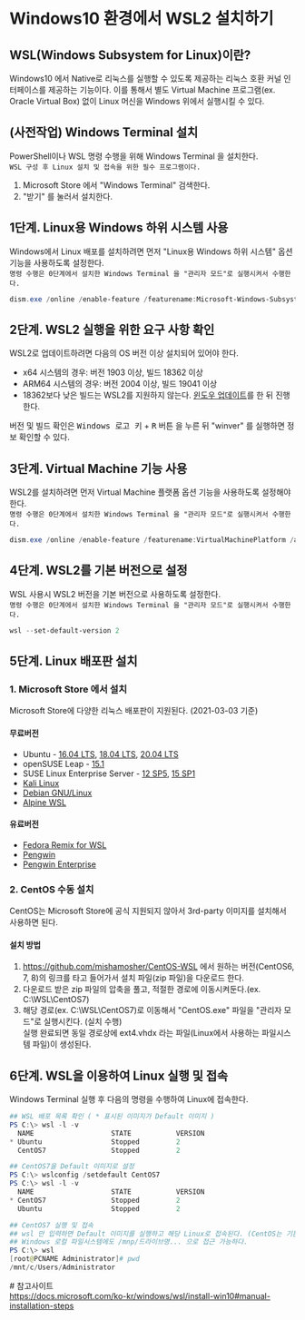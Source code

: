 # Windows10 환경에서 WSL2 설치하기
## WSL(Windows Subsystem for Linux)이란?  
Windows10 에서 Native로 리눅스를 실행할 수 있도록 제공하는 리눅스 호환 커널 인터페이스를 제공하는 기능이다.
이를 통해서 별도 Virtual Machine 프로그램(ex. Oracle Virtual Box) 없이 Linux 머신을 Windows 위에서 실행시킬 수 있다.

## (사전작업) Windows Terminal 설치
PowerShell이나 WSL 명령 수행을 위해 Windows Terminal 을 설치한다.  
`WSL 구성 후 Linux 설치 및 접속을 위한 필수 프로그램이다.`  
1. Microsoft Store 에서 "Windows Terminal" 검색한다.  
2. "받기" 를 눌러서 설치한다.  

## 1단계. Linux용 Windows 하위 시스템 사용
Windows에서 Linux 배포를 설치하려면 먼저 "Linux용 Windows 하위 시스템" 옵션 기능을 사용하도록 설정한다.  
`명령 수행은 0단계에서 설치한 Windows Terminal 을 "관리자 모드"로 실행시켜서 수행한다.`
```PowerShell
dism.exe /online /enable-feature /featurename:Microsoft-Windows-Subsystem-Linux /all /norestart
```

## 2단계. WSL2 실행을 위한 요구 사항 확인
WSL2로 업데이트하려면 다음의 OS 버전 이상 설치되어 있어야 한다.  
* x64 시스템의 경우: 버전 1903 이상, 빌드 18362 이상  
* ARM64 시스템의 경우: 버전 2004 이상, 빌드 19041 이상  
* 18362보다 낮은 빌드는 WSL2를 지원하지 않는다. [윈도우 업데이트](https://www.microsoft.com/software-download/windows10)를 한 뒤 진행한다.

버전 및 빌드 확인은 <kbd>Windows 로고 키</kbd> + <kbd>R</kbd> 버튼 을 누른 뒤 "winver" 를 실행하면 정보 확인할 수 있다.

## 3단계. Virtual Machine 기능 사용
WSL2를 설치하려면 먼저 Virtual Machine 플랫폼 옵션 기능을 사용하도록 설정해야 한다.  
`명령 수행은 0단계에서 설치한 Windows Terminal 을 "관리자 모드"로 실행시켜서 수행한다.`
```PowerShell
dism.exe /online /enable-feature /featurename:VirtualMachinePlatform /all /norestart
```

## 4단계. WSL2를 기본 버전으로 설정
WSL 사용시 WSL2 버전을 기본 버전으로 사용하도록 설정한다.  
`명령 수행은 0단계에서 설치한 Windows Terminal 을 "관리자 모드"로 실행시켜서 수행한다.`
```PowerShell
wsl --set-default-version 2
```

## 5단계. Linux 배포판 설치
### 1. Microsoft Store 에서 설치
Microsoft Store에 다양한 리눅스 배포판이 지원된다. (2021-03-03 기준)  
#### 무료버전
* Ubuntu - [16.04 LTS](https://www.microsoft.com/store/apps/9pjn388hp8c9), [18.04 LTS](https://www.microsoft.com/store/apps/9N9TNGVNDL3Q), [20.04 LTS](https://www.microsoft.com/store/apps/9n6svws3rx71)
* openSUSE Leap - [15.1](https://www.microsoft.com/store/apps/9NJFZK00FGKV)
* SUSE Linux Enterprise Server - [12 SP5](https://www.microsoft.com/store/apps/9MZ3D1TRP8T1), [15 SP1](https://www.microsoft.com/store/apps/9PN498VPMF3Z)
* [Kali Linux](https://www.microsoft.com/store/apps/9PKR34TNCV07)
* [Debian GNU/Linux](https://www.microsoft.com/store/apps/9MSVKQC78PK6)
* [Alpine WSL](https://www.microsoft.com/store/apps/9p804crf0395)
#### 유료버전
* [Fedora Remix for WSL](https://www.microsoft.com/store/apps/9n6gdm4k2hnc)
* [Pengwin](https://www.microsoft.com/store/apps/9NV1GV1PXZ6P)
* [Pengwin Enterprise](https://www.microsoft.com/store/apps/9N8LP0X93VCP)
### 2. CentOS 수동 설치
CentOS는 Microsoft Store에 공식 지원되지 않아서 3rd-party 이미지를 설치해서 사용하면 된다.  
#### 설치 방법
1. https://github.com/mishamosher/CentOS-WSL 에서 원하는 버전(CentOS6, 7, 8)의 링크를 타고 들어가서 설치 파일(zip 파일)을 다운로드 한다.
2. 다운로드 받은 zip 파일의 압축을 풀고, 적절한 경로에 이동시켜둔다.(ex. C:\WSL\CentOS7)
3. 해당 경로(ex. C:\WSL\CentOS7)로 이동해서 "CentOS.exe" 파일을 "관리자 모드"로 실행시킨다. (실치 수행)  
실행 완료되면 동일 경로상에 ext4.vhdx 라는 파일(Linux에서 사용하는 파일시스템 파일)이 생성된다.

## 6단계. WSL을 이용하여 Linux 실행 및 접속
Windows Terminal 실행 후 다음의 명령을 수행하여 Linux에 접속한다.
```PowerShell
## WSL 배포 목록 확인 ( * 표시된 이미지가 Default 이미지 )
PS C:\> wsl -l -v
  NAME                   STATE           VERSION
* Ubuntu                 Stopped         2
  CentOS7                Stopped         2

## CentOS7을 Default 이미지로 설정
PS C:\> wslconfig /setdefault CentOS7
PS C:\> wsl -l -v
  NAME                   STATE           VERSION
* CentOS7                Stopped         2
  Ubuntu                 Stopped         2

## CentOS7 실행 및 접속
## wsl 만 입력하면 Default 이미지를 실행하고 해당 Linux로 접속된다. (CentOS는 기본 Root 계정으로 접속된다.)
## Windows 로컬 파일시스템에도 /mnp/드라이브명... 으로 접근 가능하다.
PS C:\> wsl
[root@PCNAME Administrator]# pwd
/mnt/c/Users/Administrator
```



\# 참고사이트  
https://docs.microsoft.com/ko-kr/windows/wsl/install-win10#manual-installation-steps
